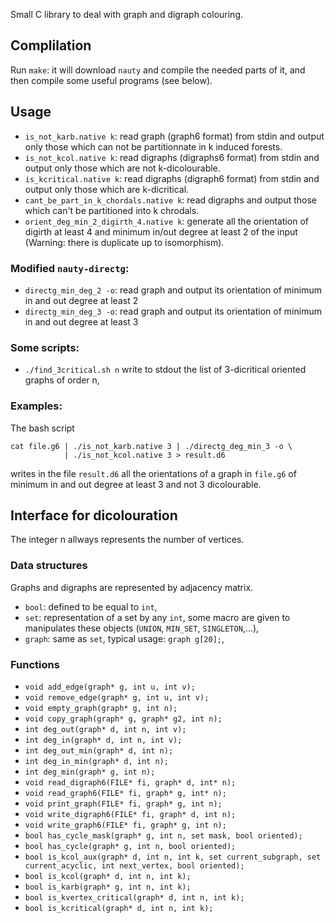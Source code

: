 Small C library to deal with graph and digraph colouring.

## Complilation ##
Run `make`: it will download `nauty` and compile the needed parts of it, and then compile some useful programs (see below).

## Usage ##
- `is_not_karb.native k`: read graph (graph6 format) from stdin and output
   only those which can not be partitionnate in k induced forests.
- `is_not_kcol.native k`: read digraphs (digraphs6 format) from stdin
  and output only those which are not k-dicolourable.
- `is_kcritical.native k`: read digraphs (digraph6 format) from stdin and 
  output only those which are k-dicritical.
- `cant_be_part_in_k_chordals.native k`: read digraphs and output those which can't be partitioned into k chrodals.
- `orient_deg_min_2_digirth_4.native k`: generate all the orientation of digirth at least 4 and minimum in/out degree at least 2 of the input (Warning: there is duplicate up to isomorphism).

### Modified `nauty-directg`: ###

- `directg_min_deg_2 -o`: read graph and output its orientation of minimum in and out
degree at least 2
- `directg_min_deg_3 -o`: read graph and output its orientation of minimum in and out
degree at least 3

### Some scripts: ###
- `./find_3critical.sh n` write to stdout the list of 3-dicritical oriented graphs of
order n,

### Examples: ###
The bash script
```
cat file.g6 | ./is_not_karb.native 3 | ./directg_deg_min_3 -o \
            | ./is_not_kcol.native 3 > result.d6
```
writes in the file `result.d6` all the orientations of a graph in `file.g6` 
of minimum in and out degree at least 3 and not 3 dicolourable.

## Interface for dicolouration ##
The integer n allways represents the number of vertices.

### Data structures ###
Graphs and digraphs are represented by adjacency matrix.
- `bool`: defined to be equal to `int`,
- `set`: representation of a set by any `int`, some macro are given to manipulates
         these objects (`UNION`, `MIN_SET`, `SINGLETON`,...),
- `graph`: same as `set`, typical usage: `graph g[20];`,

### Functions ###
- `void add_edge(graph* g, int u, int v);`
- `void remove_edge(graph* g, int u, int v);`
- `void empty_graph(graph* g, int n);`
- `void copy_graph(graph* g, graph* g2, int n);`
- `int deg_out(graph* d, int n, int v);`
- `int deg_in(graph* d, int n, int v);`
- `int deg_out_min(graph* d, int n);`
- `int deg_in_min(graph* d, int n);`
- `int deg_min(graph* g, int n);`
- `void read_digraph6(FILE* fi, graph* d, int* n);`
- `void read_graph6(FILE* fi, graph* g, int* n);`
- `void print_graph(FILE* fi, graph* g, int n);`
- `void write_digraph6(FILE* fi, graph* d, int n);`
- `void write_graph6(FILE* fi, graph* g, int n);`
- `bool has_cycle_mask(graph* g, int n, set mask, bool oriented);`
- `bool has_cycle(graph* g, int n, bool oriented);`
- `bool is_kcol_aux(graph* d, int n, int k, set current_subgraph,
                 set current_acyclic, int next_vertex, bool oriented);`
- `bool is_kcol(graph* d, int n, int k);`
- `bool is_karb(graph* g, int n, int k);`
- `bool is_kvertex_critical(graph* d, int n, int k);`
- `bool is_kcritical(graph* d, int n, int k);`


